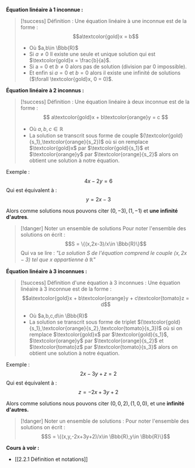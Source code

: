 **Équation linéaire à 1 inconnue :**

>[!success] Définition :
>Une équation linéaire à une inconnue est de la forme :  $$a\textcolor{gold}x = b$$
> - Où $a,b\in \Bbb{R}$
> - Si $a \neq 0$ Il existe une seule et unique solution qui est $\textcolor{gold}x = \frac{b}{a}$.
> - Si a = 0 et $b \neq0$ alors pas de solution (division par 0 impossible).
> - Et enfin si $a = 0$ et $b = 0$ alors il existe une infinité de solutions ($\forall \textcolor{gold}x, 0 = 0)$.

**Équation linéaire à 2 inconnus :** 

>[!success] Définition : 
> Une équation linéaire à deux inconnue est de la forme : $$ a\textcolor{gold}x + b\textcolor{orange}y = c $$
> - Où $a,b,c \in \mathbb{R}$
> - La solution se transcrit sous forme de couple $(\textcolor{gold}{s_1},\textcolor{orange}{s_2})$ où si on remplace $\textcolor{gold}x$ par $\textcolor{gold}{s_1}$ et $\textcolor{orange}y$ par $\textcolor{orange}{s_2}$ alors on obtient une solution à notre équation.

Exemple :
$$4x - 2y = 6$$
Qui est équivalent à : 
$$y = 2x-3$$

Alors comme solutions nous pouvons citer $(0,-3), (1,-1)$ et **une infinité d'autres**.

>[!danger] Noter un ensemble de solutions
>Pour noter l'ensemble des solutions on écrit :
  $$S = \{(x,2x-3)/x\in \Bbb{R}\}$$
  Qui va se lire : *"La solution $S$ de l'équation comprend le couple $(x, 2x-3)$ tel que $x$ appartienne à $\mathbb{R}$"*

**Équation linéaire à 3 inconnues :** 

>[!success] Définition d'une équation à 3 inconnues :
> Une équation linéaire à 3 inconnue est de la forme : $$a\textcolor{gold}x + b\textcolor{orange}y + c\textcolor{tomato}z = d$$
> - Où $a,b,c,d\in \Bbb{R}$
> - La solution se transcrit sous forme de triplet $(\textcolor{gold}{s_1},\textcolor{orange}{s_2},\textcolor{tomato}{s_3})$ où si on remplace $\textcolor{gold}x$ par $\textcolor{gold}{s_1}$, $\textcolor{orange}y$ par $\textcolor{orange}{s_2}$ et $\textcolor{tomato}z$ par $\textcolor{tomato}{s_3}$ alors on obtient une solution à notre équation.

Exemple :
$$2x - 3y + z = 2$$
Qui est équivalent à : 
$$z = -2x+3y+2$$

Alors comme solutions nous pouvons citer $(0,0,2), (1,0,0)$, et une **infinité d'autres.**

>[!danger] Noter un ensemble de solutions : 
>Pour noter l'ensemble des solutions on écrit :
$$S = \{(x,y,-2x+3y+2)/x\in \Bbb{R},y\in \Bbb{R}\}$$

**Cours à voir :**
- [[2.2.1 Définition et notations]]